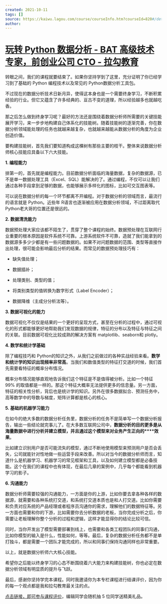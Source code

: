 ```yaml
---
created: 2021-10-11
tags: []
source: https://kaiwu.lagou.com/course/courseInfo.htm?courseId=820#/detail/pc?id=7134
author: 
---
```


# [玩转 Python 数据分析 - BAT 高级技术专家，前创业公司 CTO - 拉勾教育](https://kaiwu.lagou.com/course/courseInfo.htm?courseId=820#/detail/pc?id=7134)


转眼之间，我们的课程就要结束了。如果你坚持学到了这里，充分证明了你已经学习到了基础的 Python 编程技术以及常见的 Python数据分析工具包。

不过现在的数据分析技术日新月异，使得这本身也是一个需要终身学习，不断积累经验的行业。但它又蕴含了许多经典的、亘古不变的道理，所以经验越多也就越吃香。

那之后怎么做到终身学习呢？最好的方法还是围绕着数据分析师所需要的关键技能展开学习，来一步步地构建自己体系化的技能树。随着技能树的逐渐完善，你在数据分析领域能处理的任务也就越来越复杂，也就越来越能从数据分析的角度为企业创造价值。

要构建技能树，首先我们要知道构成这棵树有那些主要的枝干。整体来说数据分析师核心技能应具备以下六大技能。

**1\. 编程能力**

排第一的，首先就是编程能力。目前数据分析面临的海量数据，复杂的数据源，已不是单一数据处理工具（Excel、SQL）能解决的了。通过编程，不仅可以让我们通过各种手段拿到足够的数据，也能够展示多样化的图标，比如可交互图表等。

可以说在数据分析的每一个环节都离不开编程。对于数据分析的领域而言，最流行的语言就是 Python。近些年 R语言也逐渐被应用在数据分析领域，不过距离取代Python老大哥的位置还是很远的。

**2\. 数据清洗能力**

数据预处理大家应该都不陌生了，贯穿了整个课程的始终。数据预处理在互联网行业重要的根本原因是软件系统不可靠。上游系统软件不可靠，造就了我们能拿到的数据源多多少少都是有一些问题数据的。如果不对问题数据的范围、类型等直接作出处理，很可能会影响最后分析的结果。而常见的数据预处理技巧有：

-   缺失值处理；
    
-   数据插补；
    
-   处理类别、类型的值；
    
-   将类别类型的值转换为数字形式（Label Encoder）；
    
-   数据降维（主成分分析法等）。
    

**3\. 数据可视化的能力**

数据可视化不仅仅是结果的一个更好的呈现方式，甚至在分析的过程中，通过可视化的形式都能够更好地帮助我们发现数据的规律，特征的分布以及特征与特征之间的关联。目前数据可视化比较成熟的解决方案有 matplotlib、seaborn和 plotly。

**4\. 数学和统计学基础**

除了编程技巧和 Python的知识之外，从我们之前做过的各种实战经验来看。**数学和****统计学****的知识****出现****频率非常高**。当我们和数值类型的特征打交道的时候，我们首先需要看特征的概率分布情况。

概率分布情况能够直观地告诉我们这个特征是不是值得被分析。比如一个特征 99% 的取值都是一样的。那这个特征大概率无法提供更多的信息量。另一方面，特征的相关性分析，背后也是统计学的知识。另外在很多数据拟合、预测任务中，高等数学中的导数与梯度，矩阵计算都是核心的核心。

**5\. 基础的机器学习能力**

在如今的绝大多数的数据分析任务里，数据分析的任务不是简单写一个数据分析报告，输出一些结论就完事儿了。在大多数互联网公司中，**数据****分析的目的更多是从海量数据中进行分析并建立模型，并且通过这个模型来对业务****产生****正向****的\*\*\*\*效果**。

比如建立识别用户是否可能流失的模型，通过不断地使用模型来预测用户是否会丢失，公司就能针对性地做一些运营手段来改善。所以对当今的数据分析师而言，知道什么是机器学习、机器学习的常见框架和工具，以及如何建立模型都是必备技能。这个在我们的课程中也有体现，在最后几章的案例中，几乎每个都能看到机器学习的影子。

**6\. 沟通能力**

数据分析师需要较强的沟通能力，一方面是你的上游，比如你要去拿各种各样的数据源，就需要和各种系统打交道，和系统打交道本质也是和人打交道。比如你需要和负责对应系统的产品经理或者程序员沟通你的需求，理解他们的数据特征等。另一方面也需要和你的下游，比如需要你去分析数据的老板，当你完成分析之后，你需要让老板理解你整个分析的过程和逻辑，这样才能显得你的结论比较可信。

同时，当你开发出了模型需要部署到线上，也需要和各类工程团队的同事们沟通，比如你模型的输入是什么，性能如何，等等。最后，复杂的数据分析任务都不是单打独斗，都是需要一个团队才能完成的，所以和同事们保持沟通同样也非常重要。

以上，就是数据分析师六大核心技能。

希望你之后能以终身学习的心态不断围绕着六大能力来构建技能树，你也必定在数据分析领域有明显质的提升与飞跃。

最后，感谢你坚持学完本课程。同时我邀请你为本专栏课程进行结课评价，因为你的每一个观点都是我和拉勾教育最关注的点。

[点击链接，即可参与课程评价](https://wj.qq.com/s2/8769258/18de/)，编辑同学会随机抽 5 位同学送精美礼品。
